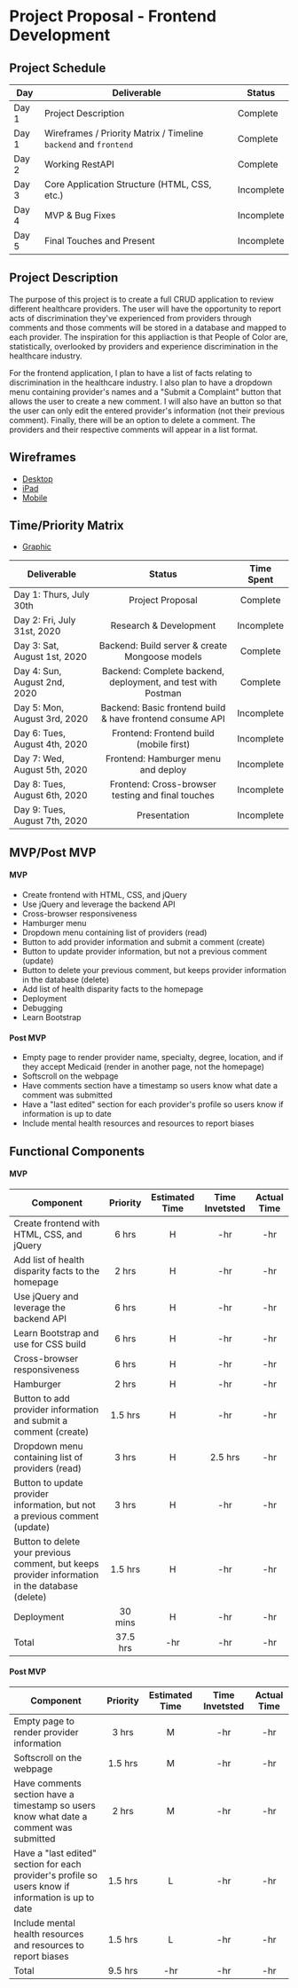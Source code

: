 # Project Proposal - Frontend Development

## Project Schedule

|  Day | Deliverable | Status
|---|---| ---|
|Day 1| Project Description | Complete
|Day 1| Wireframes / Priority Matrix / Timeline `backend` and `frontend`| Complete
|Day 2| Working RestAPI | Complete
|Day 3| Core Application Structure (HTML, CSS, etc.) | Incomplete
|Day 4| MVP & Bug Fixes | Incomplete
|Day 5| Final Touches and Present | Incomplete

## Project Description
The purpose of this project is to create a full CRUD application to review different healthcare providers. The user will have the opportunity to report acts of discrimination they've experienced from providers through comments and those comments will be stored in a database and mapped to each provider. The inspiration for this appliaction is that People of Color are, statistically, overlooked by providers and experience discrimination in the healthcare industry.

For the frontend application, I plan to have a list of facts relating to discrimination in the healthcare industry. I also plan to have a dropdown menu containing provider's names and a "Submit a Complaint" button that allows the user to create a new comment. I will also have an button so that the user can only edit the entered provider's information (not their previous comment). Finally, there will be an option to delete a comment. The providers and their respective comments will appear in a list format. 

## Wireframes
- [Desktop](https://res.cloudinary.com/ds7vqqwb8/image/upload/v1596213047/Project%202%20-%20CRUD%20Application/Desktop_rdzv6l.png)
- [iPad](https://res.cloudinary.com/ds7vqqwb8/image/upload/v1596213047/Project%202%20-%20CRUD%20Application/iPad_tagpy3.png)
- [Mobile](https://res.cloudinary.com/ds7vqqwb8/image/upload/v1596213047/Project%202%20-%20CRUD%20Application/Mobile_tyb7wj.png)

## Time/Priority Matrix 
- [Graphic](https://res.cloudinary.com/ds7vqqwb8/image/upload/v1596211308/Project%202%20-%20CRUD%20Application/IMG_1037_xcl0mo.jpg)

|Deliverable	| Status	| Time Spent |
| --- | :---: |  :---: | 
| Day 1: Thurs, July 30th | Project Proposal | Complete | 8hr |
| Day 2: Fri, July 31st, 2020 | Research & Development	| Incomplete	| 2 hrs |
| Day 3: Sat, August 1st, 2020 | Backend: Build server & create Mongoose models | Complete | 3 hrs |
| Day 4: Sun, August 2nd, 2020 | Backend: Complete backend, deployment, and test with Postman | Complete | 8 hrs |
| Day 5: Mon, August 3rd, 2020 | Backend: Basic frontend build & have frontend consume API | Incomplete | |
| Day 6: Tues, August 4th, 2020 | Frontend: Frontend build (mobile first) | Incomplete | |
| Day 7: Wed, August 5th, 2020 | Frontend: Hamburger menu and deploy | Incomplete | |
| Day 8: Tues, August 6th, 2020 | Frontend: Cross-browser testing and final touches  | Incomplete | |
| Day 9: Tues, August 7th, 2020 | Presentation | Incomplete | |

## MVP/Post MVP

#### MVP
- Create frontend with HTML, CSS, and jQuery 
- Use jQuery and leverage the backend API
- Cross-browser responsiveness
- Hamburger menu 
- Dropdown menu containing list of providers (read)
- Button to add provider information and submit a comment (create)
- Button to update provider information, but not a previous comment (update)
- Button to delete your previous comment, but keeps provider information in the database (delete)
- Add list of health disparity facts to the homepage 
- Deployment
- Debugging
- Learn Bootstrap


#### Post MVP
- Empty page to render provider name, specialty, degree, location, and if they accept Medicaid (render in another page, not the homepage)
- Softscroll on the webpage
- Have comments section have a timestamp so users know what date a comment was submitted
- Have a "last edited" section for each provider's profile so users know if information is up to date
- Include mental health resources and resources to report biases

## Functional Components

#### MVP
| Component | Priority | Estimated Time | Time Invetsted | Actual Time |
| --- | :---: |  :---: | :---: | :---: |
| Create frontend with HTML, CSS, and jQuery  | 6 hrs | H | -hr  | -hr |
| Add list of health disparity facts to the homepage  | 2 hrs | H | -hr  | -hr |
| Use jQuery and leverage the backend API  | 6 hrs | H | -hr  | -hr |
| Learn Bootstrap and use for CSS build  | 6 hrs | H | -hr  | -hr |
| Cross-browser responsiveness | 6 hrs | H | -hr  | -hr |
| Hamburger | 2 hrs | H | -hr  | -hr |
| Button to add provider information and submit a comment (create) | 1.5 hrs | H | -hr  | -hr |
| Dropdown menu containing list of providers (read) | 3 hrs | H | 2.5 hrs  | -hr |
| Button to update provider information, but not a previous comment (update) | 3 hrs | H | -hr  | -hr |
| Button to delete your previous comment, but keeps provider information in the database (delete) | 1.5 hrs | H | -hr  | -hr |
| Deployment | 30 mins | H | -hr  | -hr |
| Total | 37.5 hrs | -hr | -hr | -hr |

#### Post MVP
| Component | Priority | Estimated Time | Time Invetsted | Actual Time |
| --- | :---: |  :---: | :---: | :---: |
| Empty page to render provider information | 3 hrs | M | -hr | -hr |
| Softscroll on the webpage | 1.5 hrs | M | -hr | -hr |
| Have comments section have a timestamp so users know what date a comment was submitted | 2 hrs | M | -hr | -hr |
| Have a "last edited" section for each provider's profile so users know if information is up to date | 1.5 hrs | L | -hr | -hr |
| Include mental health resources and resources to report biases | 1.5 hrs | L | -hr | -hr |
| Total | 9.5 hrs | -hr | -hr | -hr |
